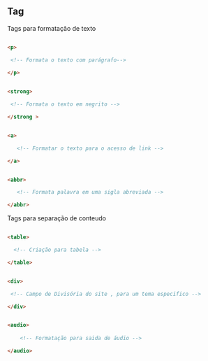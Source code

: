 ## Tag

 <p> Tags para formatação de texto  </p>

```html 

<p> 

 <!-- Formata o texto com parágrafo--> 
 
</p> 


```

```html 

<strong>

 <!-- Formata o texto em negrito --> 

</strong >

```

```html 

<a>

   <!-- Formatar o texto para o acesso de link -->

</a>

```

```html 

<abbr>

   <!-- Formata palavra em uma sigla abreviada -->

</abbr>

```

<p> Tags para separação de conteudo  </p>

```html

<table>

  <!-- Criação para tabela -->

</table>

```

```html

<div>

 <!-- Campo de Divisória do site , para um tema especifico -->

</div>


```

```html

<audio> 
   
    <!-- Formatação para saida de áudio -->

</audio>

```


